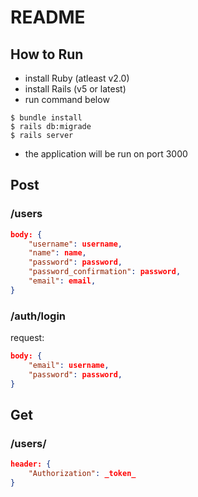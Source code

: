 # README

## How to Run
- install Ruby (atleast v2.0)
- install Rails (v5 or latest)
- run command below
```
$ bundle install
$ rails db:migrade
$ rails server
```
- the application will be run on port 3000

## Post
### /users
```json
body: {
    "username": username,
    "name": name,
    "password": password,
    "password_confirmation": password,
    "email": email,
}
```
### /auth/login
request:
``` json
body: {
    "email": username,
    "password": password,
}
```
## Get
### /users/
``` json
header: {
    "Authorization": _token_
}
```
